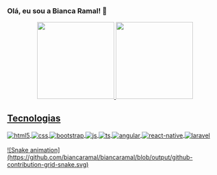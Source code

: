 ### Olá, eu sou a Bianca Ramal! 🚀

<div align="center">
  <a href="https://github.com/biancaramal">
  <img height="180em" src="https://github-readme-stats.vercel.app/api?username=biancaramal&show_icons=true&theme=dracula&include_all_commits=true&count_private=true"/>
  <img height="180em" src="https://github-readme-stats.vercel.app/api/top-langs/?username=biancaramal&layout=compact&langs_count=7&theme=dracula"/>
</div>

## Tecnologias
<div style="display: inline_block">
    <img align="center" alt="html5" src="https://img.shields.io/badge/HTML5-E34F26?style=for-the-badge&logo=html5&logoColor=white" />
    <img align="center" alt="css" src="https://img.shields.io/badge/CSS3-1572B6?style=for-the-badge&logo=css3&logoColor=white" />
    <img align="center" alt="bootstrap" src="https://img.shields.io/badge/Bootstrap-563D7C?style=for-the-badge&logo=bootstrap&logoColor=white" />
    <img align="center" alt="js" src="https://img.shields.io/badge/JavaScript-F7DF1E?style=for-the-badge&logo=javascript&logoColor=black" />
    <img align="center" alt="ts" src="https://img.shields.io/badge/TypeScript-007ACC?style=for-the-badge&logo=typescript&logoColor=white" />
    <img align="center" alt="angular" src="https://img.shields.io/badge/Angular-DD0031?style=for-the-badge&logo=angular&logoColor=white" />
    <img align="center" alt="react-native" src="https://img.shields.io/badge/React_Native-20232A?style=for-the-badge&logo=react&logoColor=61DAFB" />
     <img align="center" alt="laravel" src="https://img.shields.io/badge/Laravel-FF2D20?style=for-the-badge&logo=laravel&logoColor=white" />
</div><br/>
  
<div>
  ![Snake animation](https://github.com/biancaramal/biancaramal/blob/output/github-contribution-grid-snake.svg)
</div>

